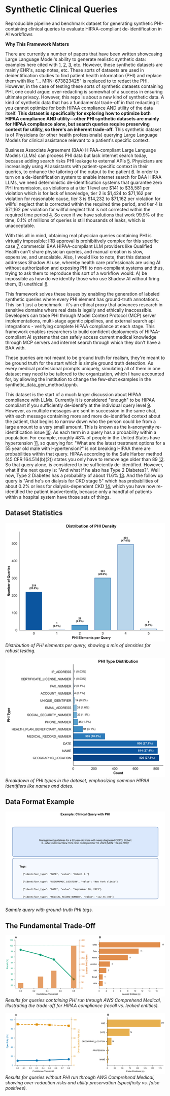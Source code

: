 # Synthetic Clinical Queries
Reproducible pipeline and benchmark dataset for generating synthetic PHI-containing clinical queries to evaluate HIPAA-compliant de-identification in AI workflows

**Why This Framework Matters**

There are currently a number of papers that have been written showcasing Large Language Model's ability to generate realistic synthetic data: examples here cited with [1], [2], [3], etc. However, these synthetic datasets are mainly EHR's, soap notes, etc. These sorts of datasets are used in deidentification studies to find patient health information (PHI) and replace them with <PLACEHOLDER> like "... MRN: 673823425" is replaced to <MRN> to redact the PHI. However, in the case of testing these sorts of synthetic datasets containing PHI, one could argue: over-redacting is somewhat of a success in ensuring ultimate privacy. However, this repo is about a new kind of synthetic data. A kind of synthetic data that has a fundamental trade-off in that redacting it you cannot optimize for both HIPAA compliance AND utility of the data itself. **This dataset is specifically for exploring how to optimize both HIPAA compliance AND utility—other PHI synthetic datasets are mainly for HIPAA compliance alone, but search queries require preserving context for utility, so there's an inherent trade-off.** This synthetic dataset is of Physicians (or other health professionals) querying Large Language Models for clinical assistance relevant to a patient's specific context.

Business Associate Agreement (BAA) HIPAA-compliant Large Language Models (LLMs) can process PHI data but lack internet search today, because adding search risks PHI leakage to external APIs [5]. Physicians are increasingly using AI assistants with patient-specific context in their queries, to enhance the tailoring of the output to the patient [6]. In order to turn on a de-identification system to enable internet search for BAA HIPAA LLMs, we need deterministic de-identification systems that guarantee zero PHI transmission, as violations at a tier 1 level are $141 to $35,581 per violation which is for lack of knowledge, tier 2 is $1,424 to $71,162 per violation for reasonable cause, tier 3 is $14,232 to $71,162 per violation for willful neglect that is corrected within the required time period, and tier 4 is $71,162 per violation for willful neglect that is not corrected within the required time period [4]. So even if we have solutions that work 99.9% of the time, 0.1% of millions of queries is still thousands of leaks, which is unacceptable.

With this all in mind, obtaining real physician queries containing PHI is virtually impossible: IRB approval is prohibitively complex for this specific case [7], commercial BAA HIPAA-compliant LLM providers like Qualified Health can't share physician queries, and manual creation is slow, expensive, and unscalable. Also, I would like to note, that this dataset addresses Shadow AI use, whereby health care professionals are using AI without authorization and exposing PHI to non-compliant systems and thus, trying to ask them to reproduce this sort of a workflow would: A) be impossible as how do we identify those who use Shadow AI without firing them, B) unethical [8].

This framework solves these issues by enabling the generation of labeled synthetic queries where every PHI element has ground-truth annotations. This isn't just a benchmark - it's an ethical proxy that advances research in sensitive domains where real data is legally and ethically inaccessible. Developers can trace PHI through Model Context Protocol (MCP) server implementations, multi-stage agentic pipelines, and external search api integrations - verifying complete HIPAA compliance at each stage. This framework enables researchers to build confident deployments of HIPAA-compliant AI systems that can safely access current medical knowledge through MCP servers and internet search through which they don't have a BAA with.

These queries are not meant to be ground truth for realism, they're meant to be ground truth for the start which is simple ground truth detection. As every medical professional prompts uniquely, simulating all of them in one dataset may need to be tailored to the organization, which I have accounted for, by allowing the institution to change the few-shot examples in the synthetic_data_gen_method.ipynb.

This dataset is the start of a much larger discussion about HIPAA compliance with LLMs. Currently it is considered "enough" to be HIPAA compliant if you sufficiently de-identify at the individual query level [9]. However, as multiple messages are sent in succession in the same chat, with each message containing more and more de-identified context about the patient, that begins to narrow down who the person could be from a large amount to a very small amount. This is known as the k-anonymity re-identification issue [10]. As each term in a query has a probability within a population. For example, roughly 48% of people in the United States have hypertension [11], so querying for: "What are the latest treatment options for a 55 year old male with Hypertension?" is not breaking HIPAA there are probabilities within that query. HIPAA according to the Safe Harbor method (45 CFR 164.514(b)(2)) states you only have to remove age older than 89 [12]. So that query alone, is considered to be sufficiently de-identified. However, what if the next query is: "And what if he also has Type 2 Diabetes?". Well now, Type 2 Diabetes has a probability of about 11.6% [13]. And the follow up query is "And he's on dialysis for CKD stage 5" which has probabilities of about 0.2% or less for dialysis-dependent CKD [14], which you have now re-identified the patient inadvertently, because only a handful of patients within a hospital system have those sets of things.

## Dataset Statistics
![PHI Density Distribution](data/figures/figure2_query_complexity_distribution.png)
*Distribution of PHI elements per query, showing a mix of densities for robust testing.*

![PHI Type Distribution](data/figures/figure1_phi_type_distribution.png)
*Breakdown of PHI types in the dataset, emphasizing common HIPAA identifiers like names and dates.*

## Data Format Example
![Example Clinical Query](data/figures/figure0_example_query.png)
*Sample query with ground-truth PHI tags.*

## The Fundamental Trade-Off
![Recall and Leaked Entities](data/AWS-Comprehend-Medical-DetectPHI/Figures/Figure2_Positive_HIPAA_Compliance.png)
*Results for queries containing PHI run through AWS Comprehend Medical, illustrating the trade-off for HIPAA compliance (recall vs. leaked entities).*

![Specificity and False Positives](data/AWS-Comprehend-Medical-DetectPHI/Figures/Figure3_Negative_Utility_Preservation.png)
*Results for queries without PHI run through AWS Comprehend Medical, showing over-redaction risks and utility preservation (specificity vs. false positives).*

[1]: https://arxiv.org/abs/2508.08529
[2]: https://pmc.ncbi.nlm.nih.gov/articles/PMC11836953/
[3]: https://pmc.ncbi.nlm.nih.gov/articles/PMC11512648/
[4]: https://www.hipaajournal.com/hipaa-violation-fines/
[5]: https://www.hhs.gov/hipaa/for-professionals/special-topics/cloud-computing/index.html
[6]: https://www.ama-assn.org/practice-management/digital-health/what-doctors-wish-patients-knew-about-using-ai-health-tips
[7]: https://www.hhs.gov/hipaa/for-professionals/special-topics/research/index.html
[8]: https://aihc-assn.org/importance-of-addressing-shadow-ai-for-hipaa-compliance/
[9]: https://www.hhs.gov/hipaa/for-professionals/privacy/guidance/de-identification/index.html
[10]: https://pmc.ncbi.nlm.nih.gov/articles/PMC2528029/
[11]: https://www.cdc.gov/high-blood-pressure/data-research/facts-stats/index.html
[12]: https://www.hhs.gov/hipaa/for-professionals/privacy/special-topics/de-identification/index.html
[13]: https://www.cdc.gov/diabetes/php/data-research/index.html
[14]: https://www.niddk.nih.gov/health-information/health-statistics/kidney-disease